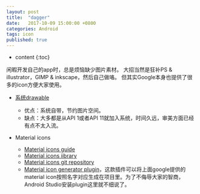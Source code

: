 ```yaml
---
layout: post
title:  "dagger"
date:   2017-10-09 15:00:00 +0800
categories: Android
tags: icon
published: true
---
```


* content
{:toc}


闲暇开发自己的app时，总是烦恼缺少图片素材。
大招当然是狂补PS & illustrator，GIMP & inkscape，然后自己做咯。
但其实Google本身也提供了很多的icon方便大家使用。

* [系统drawable](https://developer.android.com/reference/android/R.drawable.html)<br>
  * 优点：系统自带，节约图片空间。
  * 缺点：大多都是从API 1或者API 11就加入系统，时间久远，审美方面已经有点不太入流。

* Material icons
  * [Material icons guide](http://google.github.io/material-design-icons/)
  * [Material icons iibrary](https://material.io/icons/)
  * [Material icons git repository](https://github.com/google/material-design-icons)
  * [Material icon generator plugin](https://github.com/konifar/android-material-design-icon-generator-plugin)，这款插件可以将上面google提供的material icon按照名字对应生成在项目里。为了不侮辱大家的智商，Android Studio安装plugin这里就不细说了。

